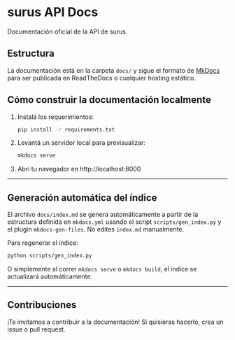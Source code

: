 # surus API Docs

Documentación oficial de la API de surus.

## Estructura

La documentación está en la carpeta `docs/` y sigue el formato de [MkDocs](https://www.mkdocs.org/) para ser publicada en ReadTheDocs o cualquier hosting estático.

## Cómo construir la documentación localmente

1. Instalá los requerimientos:
   ```bash
   pip install -r requirements.txt
   ```
2. Levantá un servidor local para previsualizar:
   ```bash
   mkdocs serve
   ```
3. Abrí tu navegador en http://localhost:8000

---

## Generación automática del índice

El archivo `docs/index.md` se genera automáticamente a partir de la estructura definida en `mkdocs.yml` usando el script `scripts/gen_index.py` y el plugin `mkdocs-gen-files`. No edites `index.md` manualmente.

Para regenerar el índice:

```bash
python scripts/gen_index.py
```

O simplemente al correr `mkdocs serve` o `mkdocs build`, el índice se actualizará automáticamente.

---

## Contribuciones

¡Te invitamos a contribuir a la documentación! Si quisieras hacerlo, crea un issue o pull request.